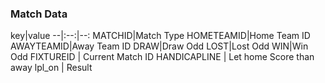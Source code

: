### Match Data

key|value
--|:--:|--:
MATCHID|Match Type
HOMETEAMID|Home Team ID
AWAYTEAMID|Away Team ID
DRAW|Draw Odd 
LOST|Lost Odd
WIN|Win Odd
FIXTUREID | Current Match ID
HANDICAPLINE | Let home Score than away
lpl_on | Result
